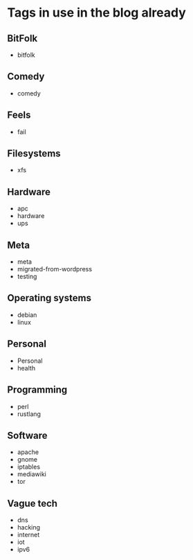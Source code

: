 # Tags in use in the blog already

## BitFolk

- bitfolk

## Comedy

- comedy

## Feels

- fail

## Filesystems

- xfs

## Hardware

- apc
- hardware
- ups

## Meta

- meta
- migrated-from-wordpress
- testing

## Operating systems

- debian
- linux

## Personal

- Personal
- health

## Programming

- perl
- rustlang

## Software

- apache
- gnome
- iptables
- mediawiki
- tor

## Vague tech

- dns
- hacking
- internet
- iot
- ipv6
